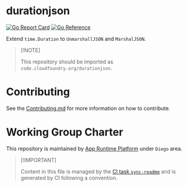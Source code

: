 # durationjson

[![Go Report
Card](https://goreportcard.com/badge/code.cloudfoundry.org/durationjson)](https://goreportcard.com/report/code.cloudfoundry.org/durationjson)
[![Go
Reference](https://pkg.go.dev/badge/code.cloudfoundry.org/durationjson.svg)](https://pkg.go.dev/code.cloudfoundry.org/durationjson)

Extend `time.Duration` to `UnmarshallJSON` and `MarshalJSON`.

> \[!NOTE\]
>
> This repository should be imported as
> `code.cloudfoundry.org/durationjson`.

# Contributing

See the [Contributing.md](./.github/CONTRIBUTING.md) for more
information on how to contribute.

# Working Group Charter

This repository is maintained by [App Runtime
Platform](https://github.com/cloudfoundry/community/blob/main/toc/working-groups/app-runtime-platform.md)
under `Diego` area.

> \[!IMPORTANT\]
>
> Content in this file is managed by the [CI task
> `sync-readme`](https://github.com/cloudfoundry/wg-app-platform-runtime-ci/blob/main/shared/tasks/sync-readme/metadata.yml)
> and is generated by CI following a convention.
